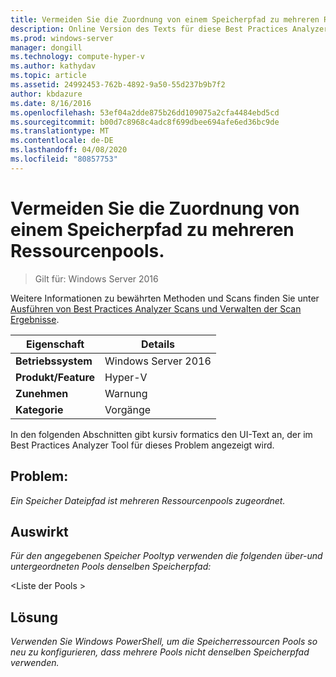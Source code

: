 ```yaml
---
title: Vermeiden Sie die Zuordnung von einem Speicherpfad zu mehreren Ressourcenpools.
description: Online Version des Texts für diese Best Practices Analyzer Regel.
ms.prod: windows-server
manager: dongill
ms.technology: compute-hyper-v
ms.author: kathydav
ms.topic: article
ms.assetid: 24992453-762b-4892-9a50-55d237b9b7f2
author: kbdazure
ms.date: 8/16/2016
ms.openlocfilehash: 53ef04a2dde875b26dd109075a2cfa4484ebd5cd
ms.sourcegitcommit: b00d7c8968c4adc8f699dbee694afe6ed36bc9de
ms.translationtype: MT
ms.contentlocale: de-DE
ms.lasthandoff: 04/08/2020
ms.locfileid: "80857753"
---
```

# <a name="avoid-mapping-one-storage-path-to-multiple-resource-pools"></a>Vermeiden Sie die Zuordnung von einem Speicherpfad zu mehreren Ressourcenpools.

>Gilt für: Windows Server 2016

Weitere Informationen zu bewährten Methoden und Scans finden Sie unter [Ausführen von Best Practices Analyzer Scans und Verwalten der Scan Ergebnisse](https://go.microsoft.com/fwlink/p/?LinkID=223177).  
  
|Eigenschaft|Details|  
|-|-|  
|**Betriebssystem**|Windows Server 2016|  
|**Produkt/Feature**|Hyper-V|  
|**Zunehmen**|Warnung|  
|**Kategorie**|Vorgänge|  
  
In den folgenden Abschnitten gibt kursiv formatics den UI-Text an, der im Best Practices Analyzer Tool für dieses Problem angezeigt wird.
  
## <a name="issue"></a>**Problem:**  
*Ein Speicher Dateipfad ist mehreren Ressourcenpools zugeordnet.*  
  
## <a name="impact"></a>**Auswirkt**  
*Für den angegebenen Speicher Pooltyp verwenden die folgenden über-und untergeordneten Pools denselben Speicherpfad:*  
  
\<Liste der Pools >  
  
## <a name="resolution"></a>**Lösung**  
*Verwenden Sie Windows PowerShell, um die Speicherressourcen Pools so neu zu konfigurieren, dass mehrere Pools nicht denselben Speicherpfad verwenden.*  
  


